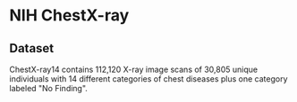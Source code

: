 # NIH ChestX-ray

## Dataset
ChestX-ray14 contains 112,120 X-ray image scans of 30,805 unique individuals with 14 different categories of chest diseases plus one category labeled "No Finding".
